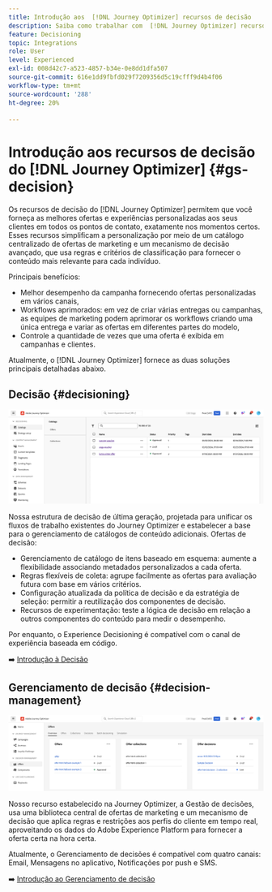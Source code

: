 ```yaml
---
title: Introdução aos  [!DNL Journey Optimizer] recursos de decisão
description: Saiba como trabalhar com  [!DNL Journey Optimizer] recursos de decisão.
feature: Decisioning
topic: Integrations
role: User
level: Experienced
exl-id: 008d42c7-a523-4857-b34e-0e8dd1dfa507
source-git-commit: 616e1dd9fbfd029f7209356d5c19cfff9d4b4f06
workflow-type: tm+mt
source-wordcount: '288'
ht-degree: 20%

---
```


# Introdução aos recursos de decisão do [!DNL Journey Optimizer] {#gs-decision}

Os recursos de decisão do [!DNL Journey Optimizer] permitem que você forneça as melhores ofertas e experiências personalizadas aos seus clientes em todos os pontos de contato, exatamente nos momentos certos. Esses recursos simplificam a personalização por meio de um catálogo centralizado de ofertas de marketing e um mecanismo de decisão avançado, que usa regras e critérios de classificação para fornecer o conteúdo mais relevante para cada indivíduo.

Principais benefícios:

* Melhor desempenho da campanha fornecendo ofertas personalizadas em vários canais,
* Workflows aprimorados: em vez de criar várias entregas ou campanhas, as equipes de marketing podem aprimorar os workflows criando uma única entrega e variar as ofertas em diferentes partes do modelo,
* Controle a quantidade de vezes que uma oferta é exibida em campanhas e clientes.

Atualmente, o [!DNL Journey Optimizer] fornece as duas soluções principais detalhadas abaixo.

## Decisão {#decisioning}

![](assets/gs-decisioning.png)

Nossa estrutura de decisão de última geração, projetada para unificar os fluxos de trabalho existentes do Journey Optimizer e estabelecer a base para o gerenciamento de catálogos de conteúdo adicionais. Ofertas de decisão:

* Gerenciamento de catálogo de itens baseado em esquema: aumente a flexibilidade associando metadados personalizados a cada oferta.
* Regras flexíveis de coleta: agrupe facilmente as ofertas para avaliação futura com base em vários critérios.
* Configuração atualizada da política de decisão e da estratégia de seleção: permitir a reutilização dos componentes de decisão.
* Recursos de experimentação: teste a lógica de decisão em relação a outros componentes do conteúdo para medir o desempenho.

Por enquanto, o Experience Decisioning é compatível com o canal de experiência baseada em código.

➡️ [Introdução à Decisão](../experience-decisioning/gs-experience-decisioning.md)

## Gerenciamento de decisão {#decision-management}

![](assets/gs-decision-management.png)

Nosso recurso estabelecido na Journey Optimizer, a Gestão de decisões, usa uma biblioteca central de ofertas de marketing e um mecanismo de decisão que aplica regras e restrições aos perfis do cliente em tempo real, aproveitando os dados do Adobe Experience Platform para fornecer a oferta certa na hora certa.

Atualmente, o Gerenciamento de decisões é compatível com quatro canais: Email, Mensagens no aplicativo, Notificações por push e SMS.

➡️ [Introdução ao Gerenciamento de decisão](../offers/get-started/starting-offer-decisioning.md)

